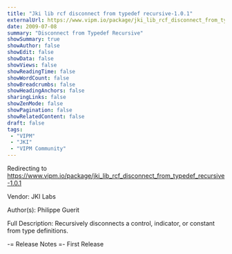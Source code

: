 ```yaml
---
title: "Jki lib rcf disconnect from typedef recursive-1.0.1"
externalUrl: https://www.vipm.io/package/jki_lib_rcf_disconnect_from_typedef_recursive-1.0.1
date: 2009-07-08
summary: "Disconnect from Typedef Recursive"
showSummary: true
showAuthor: false
showEdit: false
showData: false
showViews: false
showReadingTime: false
showWordCount: false
showBreadcrumbs: false
showHeadingAnchors: false
sharingLinks: false
showZenMode: false
showPagination: false
showRelatedContent: false
draft: false
tags:
 - "VIPM"
 - "JKI"
 - "VIPM Community"
---
```


Redirecting to https://www.vipm.io/package/jki_lib_rcf_disconnect_from_typedef_recursive-1.0.1

Vendor: JKI Labs

Author(s): Philippe Guerit
 
Full Description:
Recursively disconnects a control, indicator, or constant from type definitions.

-= Release Notes =-
First Release